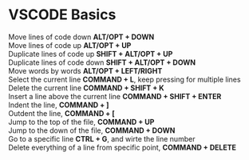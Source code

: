 # VSCODE Basics
Move lines of code down <b>ALT/OPT + DOWN</b> <br>
Move lines of code up <b>ALT/OPT + UP</b> <br>
Duplicate lines of code up <b>SHIFT + ALT/OPT + UP</b> <br>
Duplicate lines of code down <b>SHIFT + ALT/OPT + DOWN</b> <br>
Move words by words <b>ALT/OPT + LEFT/RIGHT</b> <br>
Select the current line <b>COMMAND + L</b>, keep pressing for multiple lines</b> <br>
Delete the current line <b>COMMAND + SHIFT + K</b> <br>
Insert a line above the current line <b>COMMAND + SHIFT + ENTER</b> <br>
Indent the line, <b>COMMAND + ]</b> <br>
Outdent the line, <b>COMMAND + [</b> <br>
Jump to the top of the file, <b>COMMAND + UP</b> <br>
Jump to the down of the file, <b>COMMAND + DOWN</b> <br>
Go to a specific line <b>CTRL + G</b>, and wirte the line number <br>
Delete everything of a line from specific point, <b>COMMAND + DELETE</b> <br>
